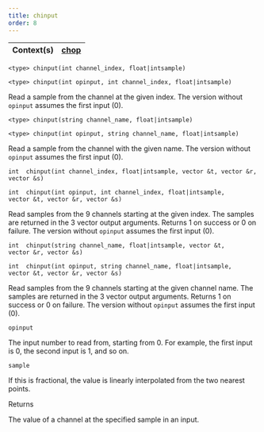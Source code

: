 ```yaml
---
title: chinput
order: 8
---
```

| Context(s) | [chop](../contexts/chop.html) |
| --- | --- |

`<type> chinput(int channel_index, float|intsample)`

`<type> chinput(int opinput, int channel_index, float|intsample)`

Read a sample from the channel at the given index.
The version without `opinput` assumes the first input (0).

`<type> chinput(string channel_name, float|intsample)`

`<type> chinput(int opinput, string channel_name, float|intsample)`

Read a sample from the channel with the given name.
The version without `opinput` assumes the first input (0).

`int  chinput(int channel_index, float|intsample, vector &t, vector &r, vector &s)`

`int  chinput(int opinput, int channel_index, float|intsample, vector &t, vector &r, vector &s)`

Read samples from the 9 channels starting at the given index.
The samples are returned in the 3 vector output arguments.
Returns 1 on success or 0 on failure.
The version without `opinput` assumes the first input (0).

`int  chinput(string channel_name, float|intsample, vector &t, vector &r, vector &s)`

`int  chinput(int opinput, string channel_name, float|intsample, vector &t, vector &r, vector &s)`

Read samples from the 9 channels starting at the given channel name.
The samples are returned in the 3 vector output arguments.
Returns 1 on success or 0 on failure.
The version without `opinput` assumes the first input (0).

`opinput`

The input number to read from, starting from 0. For example, the first input is 0, the second input is 1, and so on.

`sample`

If this is fractional, the value is linearly interpolated from the
two nearest points.

Returns

The value of a channel at the specified sample in an input.
